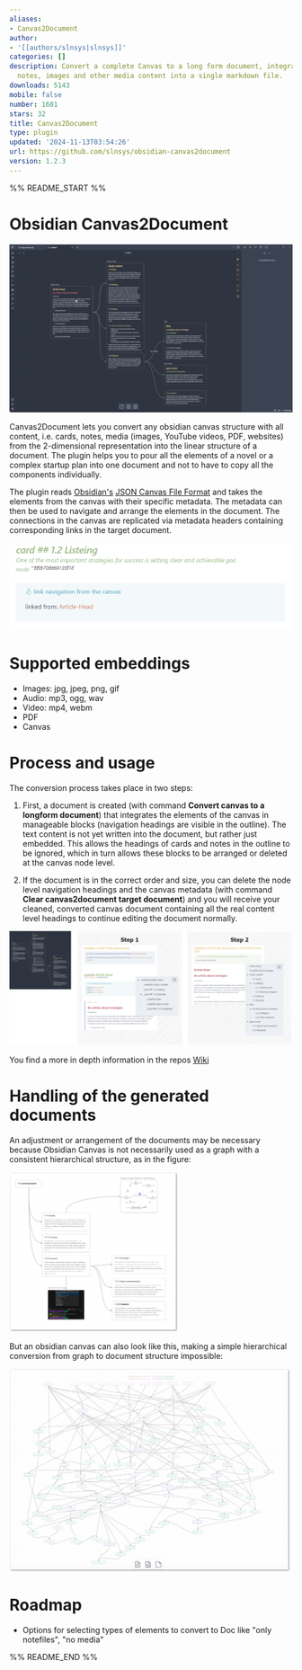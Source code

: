 ```yaml
---
aliases:
- Canvas2Document
author:
- '[[authors/slnsys|slnsys]]'
categories: []
description: Convert a complete Canvas to a long form document, integrating all cards,
  notes, images and other media content into a single markdown file.
downloads: 5143
mobile: false
number: 1601
stars: 32
title: Canvas2Document
type: plugin
updated: '2024-11-13T03:54:26'
url: https://github.com/slnsys/obsidian-canvas2document
version: 1.2.3
---
```


%% README_START %%

# Obsidian Canvas2Document

![Screencast](https://raw.githubusercontent.com/slnsys/obsidian-canvas2document/HEAD/images/canvas2document.gif)

Canvas2Document lets you convert any obsidian canvas structure with all content, i.e. cards, notes, media (images, YouTube videos, PDF, websites) from the 2-dimensional representation into the linear structure of a document.
The plugin helps you to pour all the elements of a novel or a complex startup plan into one document and not to have to copy all the components individually.

The plugin reads [Obsidian's](https://obsidian.md/blog/json-canvas/) [JSON Canvas File Format](https://jsoncanvas.org/) and takes the elements from the canvas with their specific metadata. The metadata can then be used to navigate and arrange the elements in the document. The connections in the canvas are replicated via metadata headers containing corresponding links in the target document.

<img src="https://raw.githubusercontent.com/slnsys/obsidian-canvas2document/HEAD/images/conv1_metabox.png" alt="metaheader" width="500"/>

# Supported embeddings
- Images: jpg, jpeg, png, gif
- Audio: mp3, ogg, wav
- Video: mp4, webm
- PDF
- Canvas

# Process and usage
The conversion process takes place in two steps:
1. First, a document is created (with command **Convert canvas to a longform document**) that integrates the elements of the canvas in manageable blocks (navigation headings are visible in the outline). The text content is not yet written into the document, but rather just embedded.
This allows the headings of cards and notes in the outline to be ignored, which in turn allows these blocks to be arranged or deleted at the canvas node level.

2. If the document is in the correct order and size, you can delete the node level navigation headings and the canvas metadata (with command **Clear canvas2document target document**) and you will receive your cleaned, converted canvas document containing all the real content level headings to continue editing the document normally.

<img src="https://raw.githubusercontent.com/slnsys/obsidian-canvas2document/HEAD/images/canvas2document.png" alt="steps"/>

You find a more in depth information in the repos [Wiki](https://github.com/slnsys/obsidian-canvas2document/wiki)

# Handling of the generated documents
An adjustment or arrangement of the documents may be necessary because Obsidian Canvas is not necessarily used as a graph with a consistent hierarchical structure, as in the figure:

<img src="https://raw.githubusercontent.com/slnsys/obsidian-canvas2document/HEAD/images/obsidian-canvas-simple.png" alt="screencomplex" width="300"/>

But an obsidian canvas can also look like this, making a simple hierarchical conversion from graph to document structure impossible:

<img src="https://raw.githubusercontent.com/slnsys/obsidian-canvas2document/HEAD/images/obsidian-canvas-complex.png" alt="screensimple" width="500"/>


# Roadmap
* Options for selecting types of elements to convert to Doc like "only notefiles", "no media"


%% README_END %%